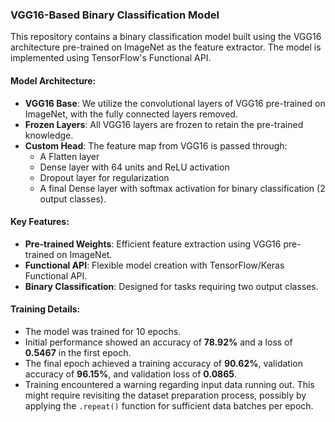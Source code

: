### VGG16-Based Binary Classification Model

This repository contains a binary classification model built using the VGG16 architecture pre-trained on ImageNet as the feature extractor. The model is implemented using TensorFlow's Functional API.

#### Model Architecture:
- **VGG16 Base**: We utilize the convolutional layers of VGG16 pre-trained on ImageNet, with the fully connected layers removed.
- **Frozen Layers**: All VGG16 layers are frozen to retain the pre-trained knowledge.
- **Custom Head**: The feature map from VGG16 is passed through:
  - A Flatten layer
  - Dense layer with 64 units and ReLU activation
  - Dropout layer for regularization
  - A final Dense layer with softmax activation for binary classification (2 output classes).

#### Key Features:
- **Pre-trained Weights**: Efficient feature extraction using VGG16 pre-trained on ImageNet.
- **Functional API**: Flexible model creation with TensorFlow/Keras Functional API.
- **Binary Classification**: Designed for tasks requiring two output classes.

#### Training Details:
- The model was trained for 10 epochs.
- Initial performance showed an accuracy of **78.92%** and a loss of **0.5467** in the first epoch.
- The final epoch achieved a training accuracy of **90.62%**, validation accuracy of **96.15%**, and validation loss of **0.0865**.
- Training encountered a warning regarding input data running out. This might require revisiting the dataset preparation process, possibly by applying the `.repeat()` function for sufficient data batches per epoch.

